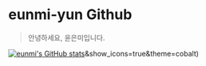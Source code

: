 # eunmi-yun Github
> 안녕하세요, 윤은미입니다.

[![eunmi's GitHub stats](https://github-readme-stats.vercel.app/api?username=eunmi-yun)](https://github.com/eunmi-yun/eunmi-yun)&show_icons=true&theme=cobalt)


